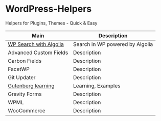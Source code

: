 # WordPress-Helpers
Helpers for Plugins, Themes - Quick &amp; Easy


| Main      | Description |
| ----------- | ----------- |
| [WP Search with Algolia](WP%20Search%20with%20Algolia/README.md)       | Search in WP powered by Algolia  | 
| Advanced Custom Fields      | Description  |
| Carbon Fields      | Description  |
| FacetWP      | Description  |
| Git Updater      | Description  |
| [Gutenberg learning](Gutenberg%20learning/README.md)     | Learning, Examples  |
| Gravity Forms      | Description  |
| WPML      | Description  |
| WooCommerce      | Description  |
